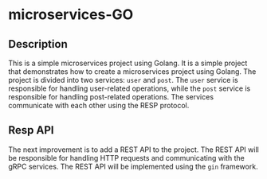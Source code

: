# microservices-GO

## Description

This is a simple microservices project using Golang. It is a simple project that demonstrates how to create a microservices project using Golang. The project is divided into two services: `user` and `post`. The `user` service is responsible for handling user-related operations, while the `post` service is responsible for handling post-related operations. The services communicate with each other using the RESP protocol.

## Resp API

The next improvement is to add a REST API to the project. The REST API will be responsible for handling HTTP requests and communicating with the gRPC services. The REST API will be implemented using the `gin` framework.
